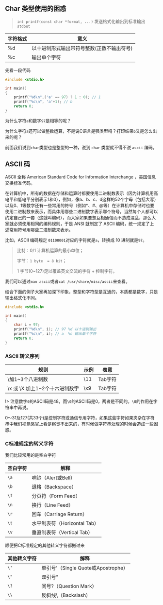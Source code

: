 ## Char 类型使用的困惑
> `int printf(const char *format, ...)` 发送格式化输出到标准输出 `stdout`

字符格式 | 意义
---- | ----
%d | 以十进制形式输出带符号整数(正数不输出符号)
%c | 输出单个字符

先看一段代码

```c
#include <stdio.h>

int main()
{
    printf("%d\n",('a' == 97) ? 1 : 0); // 1
    printf("%c\n", 'a'+1); // b
    return 0;
}
```

为什么字符`a`和数字`97`是相等的呢？

为什么字符`a`还可以做整数运算，不是说C语言是强类型吗？打印结果`b`又是怎么出来的呢？

前面我们说到`char`类型也是整型的一种，说到 `char` 类型就不得不说 `ascii` 编码。

## ASCII 码

ASCII 全称 American Standard Code for Information Interchange ，美国信息交换标准代码。

在计算机中，所有的数据在存储和运算时都要使用二进制数表示（因为计算机用高电平和低电平分别表示1和0），例如，像a、b、c、d这样的52个字母（包括大写）以及0、1等数字还有一些常用的符号（例如*、#、@等）在计算机中存储时也要使用二进制数来表示，而具体用哪些二进制数字表示哪个符号，当然每个人都可以约定自己的一套（这就叫编码），而大家如果要想互相通信而不造成混乱，那么大家就必须使用相同的编码规则，于是 ANSI 就制定了 ASCII 编码，统一规定了上述常用符号用哪些二进制数来表示。

比如，ASCII 编码规定 `01100001`对应的字符就是`a`，转换成 10 进制就是`97`。

> 比特：0/1 计算机运算的最小单位；
>
> 字节：`1 byte  = 8 bit`；
>
> 1 字节(0~127)足以覆盖英文交流的字符 + 控制字符。

我们可以通过`man ascii`或者`cat /usr/share/misc/ascii`来查看。

结合下面的例子大家再加深下印象，整型和字符型是互通的，本质都是数字，只是输出格式化不同。

```c
#include <stdio.h>

int main()
{
    char i = 97;
    printf("%d\n", i); // 97 %d 以十进制输出
    printf("%c\n", i); // a  %c 输出单个字符
    return 0;
}
```

### ASCII 转义序列

规则 | 示例 | 表意
------- | ------- | ------- 
\加1~3个八进制数 | \11 | Tab字符
\x 或 \X 加上1~2个十六进制数字 | \x9 | Tab字符

!> 注意数字`0`的ASCII码是48，而`\0`的ASCII码是0，两者是不同的。`\0`的作用在字符串中再说。

0～31及127(共33个)是控制字符或通信专用字符，如果这些字符如果夹杂在字符串中我们视觉感官上看是察觉不出来的，有时候做字符串处理的时候会造成一些困惑。

### C标准规定的转义字符

我们比较常用的是空白字符

空白字符 | 解释
------- | -------
`\a`	| 响铃（Alert或Bell）
`\b`	| 退格（Backspace）
`\f`	| 分页符（Form Feed）
`\n`	| 换行（Line Feed）
`\r`	| 回车（Carriage Return）
`\t`	| 水平制表符（Horizontal Tab）
`\v`	| 垂直制表符（Vertical Tab）

顺便把C标准规定的其他转义字符都搬过来

其他转义字符 | 解释
------- | -------
`\'`	| 单引号'（Single Quote或Apostrophe）
`\"`    | 双引号"
`\?`	| 问号?（Question Mark）
`\\`	| 反斜线\（Backslash）